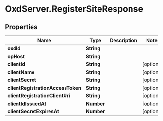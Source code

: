 # OxdServer.RegisterSiteResponse

## Properties
Name | Type | Description | Notes
------------ | ------------- | ------------- | -------------
**oxdId** | **String** |  | 
**opHost** | **String** |  | 
**clientId** | **String** |  | [optional] 
**clientName** | **String** |  | [optional] 
**clientSecret** | **String** |  | [optional] 
**clientRegistrationAccessToken** | **String** |  | [optional] 
**clientRegistrationClientUri** | **String** |  | [optional] 
**clientIdIssuedAt** | **Number** |  | [optional] 
**clientSecretExpiresAt** | **Number** |  | [optional] 


